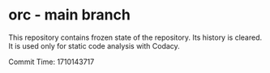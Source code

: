 # orc - main branch

This repository contains frozen state of the repository.
Its history is cleared. It is used only for static code
analysis with Codacy.

Commit Time: 1710143717